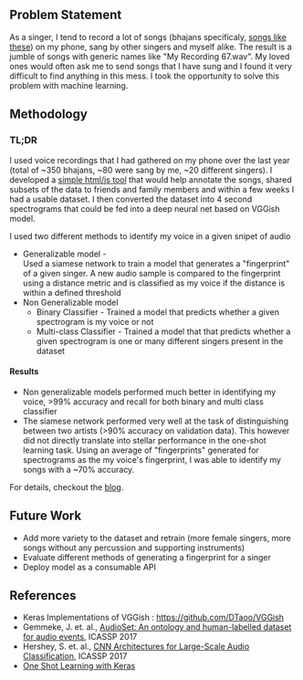 ## Problem Statement
As a singer, I tend to record a lot of songs (bhajans specificaly, [songs like these](https://www.youtube.com/watch?v=0w6xY3CN-j8)) on my phone, sang by other singers and myself alike. The result is a jumble of songs with generic names like "My Recording 67.wav". My loved ones would often ask me to send songs that I have sung and I found it very difficult to find anything in this mess. 
I took the opportunity to solve this problem with machine learning. 

## Methodology

### TL;DR
I used voice recordings that I had gathered on my phone over the last year (total of ~350 bhajans, ~80 were sang by me, ~20 different singers). I developed a [simple html/js tool](https://github.com/avi-narayanan/singer-identifier/tree/master/Song%20Annotator) that would help annotate the songs, shared subsets of the data to friends and family members and within a few weeks I had a usable dataset. I then converted the dataset into 4 second spectrograms that could be fed into a deep neural net based on VGGish model. 

I used two different methods to identify my voice in a given snipet of audio
- Generalizable model - <br />Used a siamese network to train a model that generates a "fingerprint" of a given singer. A new audio sample is compared to the fingerprint using a distance metric and is classified as my voice if the distance is within a defined threshold
- Non Generalizable model 
  - Binary Classifier - Trained a model that predicts whether a given spectrogram is my voice or not
  - Multi-class Classifier - Trained a model that that predicts whether a given spectrogram is one or many different singers present in the dataset

#### Results
- Non generalizable models performed much better in identifying my voice, >99% accuracy and recall for both binary and multi class classifier
- The siamese network performed very well at the task of distinguishing between two artists (>90% accuracy on validation data). This however did not directly translate into stellar performance in the one-shot learning task. Using an average of "fingerprints" generated for spectrograms as the my voice's fingerprint, I was able to identify my songs with a ~70% accuracy. 

For details, checkout the [blog](https://medium.com/@avi.narayanan/singer-identification-with-deep-learning-f3df64e39e92).

## Future Work
- Add more variety to the dataset and retrain (more female singers, more songs without any percussion and supporting instruments)
- Evaluate different methods of generating a fingerprint for a singer
- Deploy model as a consumable API

## References
* Keras Implementations of VGGish : https://github.com/DTaoo/VGGish
* Gemmeke, J. et. al., [AudioSet: An ontology and human-labelled dataset for audio events](https://research.google.com/pubs/pub45857.html), ICASSP 2017
* Hershey, S. et. al., [CNN Architectures for Large-Scale Audio Classification](https://research.google/pubs/pub45611/), ICASSP 2017
* [One Shot Learning with Keras](https://towardsdatascience.com/one-shot-learning-with-siamese-networks-using-keras-17f34e75bb3d)
